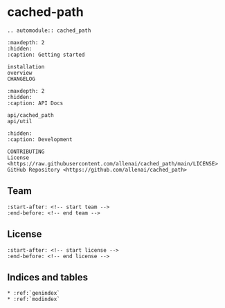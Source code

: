 # **cached-path**

```{eval-rst}
.. automodule:: cached_path
```

```{toctree}
:maxdepth: 2
:hidden:
:caption: Getting started

installation
overview
CHANGELOG
```

```{toctree}
:maxdepth: 2
:hidden:
:caption: API Docs

api/cached_path
api/util
```

```{toctree}
:hidden:
:caption: Development

CONTRIBUTING
License <https://raw.githubusercontent.com/allenai/cached_path/main/LICENSE>
GitHub Repository <https://github.com/allenai/cached_path>
```

## Team

```{include} ../../README.md
:start-after: <!-- start team -->
:end-before: <!-- end team -->
```

## License

```{include} ../../README.md
:start-after: <!-- start license -->
:end-before: <!-- end license -->
```

## Indices and tables

```{eval-rst}
* :ref:`genindex`
* :ref:`modindex`
```
